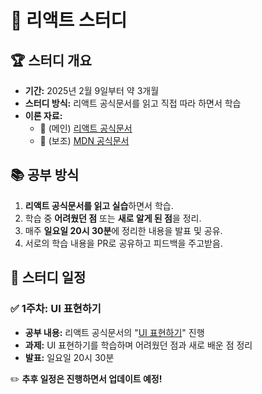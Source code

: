 # 🚀 리액트 스터디

## 🏆 스터디 개요
- **기간:** 2025년 2월 9일부터 약 3개월
- **스터디 방식:** 리액트 공식문서를 읽고 직접 따라 하면서 학습
- **이론 자료:**
  - 📌 (메인) [리액트 공식문서](https://ko.react.dev/)
  - 📌 (보조) [MDN 공식문서](https://developer.mozilla.org/ko/)

## 📚 공부 방식
1. **리액트 공식문서를 읽고 실습**하면서 학습.
2. 학습 중 **어려웠던 점** 또는 **새로 알게 된 점**을 정리.
3. 매주 **일요일 20시 30분**에 정리한 내용을 발표 및 공유.
4. 서로의 학습 내용을 PR로 공유하고 피드백을 주고받음.

## 📆 스터디 일정
### ✅ 1주차: UI 표현하기
- **공부 내용:** 리액트 공식문서의 "[UI 표현하기](https://ko.react.dev/learn#describing-the-ui)" 진행
- **과제:** UI 표현하기를 학습하며 어려웠던 점과 새로 배운 점 정리
- **발표:** 일요일 20시 30분

✏️ **추후 일정은 진행하면서 업데이트 예정!**